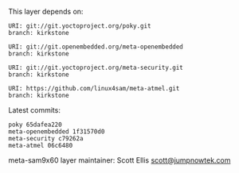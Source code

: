 This layer depends on:

    URI: git://git.yoctoproject.org/poky.git
    branch: kirkstone

    URI: git://git.openembedded.org/meta-openembedded
    branch: kirkstone

    URI: git://git.yoctoproject.org/meta-security.git
    branch: kirkstone

    URI: https://github.com/linux4sam/meta-atmel.git
    branch: kirkstone

Latest commits:

    poky 65dafea220
    meta-openembedded 1f31570d0
    meta-security c79262a
    meta-atmel 06c6480

meta-sam9x60 layer maintainer: Scott Ellis <scott@jumpnowtek.com>
